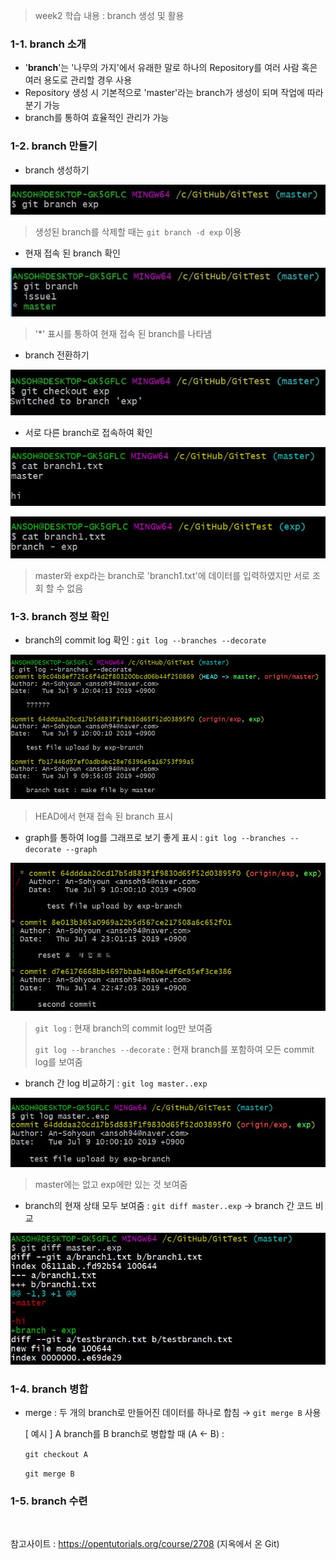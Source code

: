 > week2 학습 내용 : branch 생성 및 활용

### 1-1. branch 소개

- '**branch**'는 '나무의 가지'에서 유래한 말로 하나의 Repository를 여러 사람 혹은 여러 용도로 관리할 경우 사용
- Repository 생성 시 기본적으로 'master'라는 branch가 생성이 되며 작업에 따라 분기 가능 
- branch를 통하여 효율적인 관리가 가능

### 1-2. branch 만들기

- branch 생성하기 

![](../Image/GitHub/branch/make_branch.JPG)

> 생성된 branch를 삭제할 때는 `git branch -d exp` 이용

- 현재 접속 된 branch  확인

![](../Image/GitHub/branch/git_branch.JPG)

> '*' 표시를 통하여 현재 접속 된 branch를 나타냄

- branch 전환하기

![](../Image/GitHub/branch/checkout.JPG)

- 서로 다른 branch로 접속하여 확인

![](../Image/GitHub/branch/cat_master.JPG)

![](../Image/GitHub/branch/cat_branch.JPG)

> master와 exp라는 branch로 'branch1.txt'에 데이터를 입력하였지만 서로 조회 할 수 없음

### 1-3. branch 정보 확인

- branch의 commit log 확인 : `git log --branches --decorate`

![](../Image/GitHub/branch/branches_log.JPG)

> HEAD에서 현재 접속 된 branch 표시

- graph를 통하여 log를 그래프로 보기 좋게 표시 : `git log --branches --decorate --graph`

![](../Image/GitHub/branch/branches_log_graph.JPG)

> `git log` : 현재 branch의 commit log만 보여줌
>
> `git log --branches --decorate` : 현재 branch를 포함하여 모든  commit log를 보여줌 

- branch 간 log 비교하기 : `git log master..exp` 

![](../Image/GitHub/branch/compare_log.JPG)

> master에는 없고 exp에만 있는 것 보여줌

- branch의 현재 상태 모두 보여줌 : `git diff master..exp` → branch 간 코드 비교

![](../Image/GitHub/branch/compare_status.JPG)

### 1-4. branch 병합

- merge : 두 개의 branch로 만들어진 데이터를 하나로 합침 → `git merge B` 사용

  [ 예시 ] A branch를 B branch로 병합할 때 (A ← B) :

  `git checkout A`

  `git merge B`

### 1-5. branch 수련

<br>

참고사이트 : https://opentutorials.org/course/2708 (지옥에서 온 Git)

